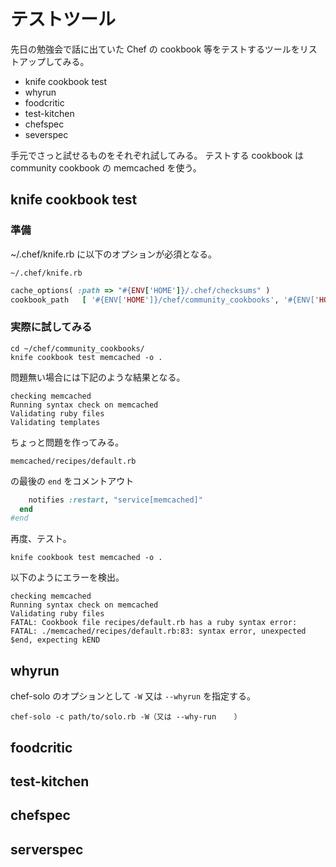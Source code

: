 # テストツール

先日の勉強会で話に出ていた Chef の cookbook 等をテストするツールをリストアップしてみる。

 * knife cookbook test
 * whyrun
 * foodcritic
 * test-kitchen
 * chefspec
 * severspec

手元でさっと試せるものをそれぞれ試してみる。
テストする cookbook は community cookbook の memcached を使う。

## knife cookbook test

### 準備

~/.chef/knife.rb に以下のオプションが必須となる。

`~/.chef/knife.rb`

```ruby
cache_options( :path => "#{ENV['HOME']}/.chef/checksums" )
cookbook_path   [ '#{ENV['HOME']}/chef/community_cookbooks', '#{ENV['HOME']}/git/chef-repo' ]
```

### 実際に試してみる

```
cd ~/chef/community_cookbooks/
knife cookbook test memcached -o .
```

問題無い場合には下記のような結果となる。

```
checking memcached
Running syntax check on memcached
Validating ruby files
Validating templates
```

ちょっと問題を作ってみる。

`memcached/recipes/default.rb`

の最後の `end` をコメントアウト

```ruby
    notifies :restart, "service[memcached]"
  end
#end
```

再度、テスト。

```
knife cookbook test memcached -o .
```

以下のようにエラーを検出。

```
checking memcached
Running syntax check on memcached
Validating ruby files
FATAL: Cookbook file recipes/default.rb has a ruby syntax error:
FATAL: ./memcached/recipes/default.rb:83: syntax error, unexpected $end, expecting kEND
```

## whyrun

chef-solo のオプションとして `-W` 又は `--whyrun` を指定する。

```
chef-solo -c path/to/solo.rb -W（又は --why-run	）
```

## foodcritic
## test-kitchen
## chefspec
## serverspec

